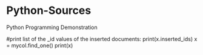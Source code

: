 # Python-Sources
Python Programming Demonstration

#print list of the _id values of the inserted documents:
print(x.inserted_ids)
x = mycol.find_one()
print(x)
